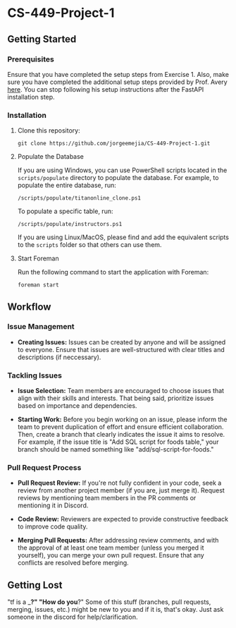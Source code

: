 # CS-449-Project-1

## Getting Started

### Prerequisites
Ensure that you have completed the setup steps from Exercise 1.
Also, make sure you have completed the additional setup steps provided by Prof. Avery [here](https://sites.google.com/view/cpsc-449). You can stop following his setup instructions after the FastAPI installation step.

### Installation

1. Clone this repository:

    ```
    git clone https://github.com/jorgeemejia/CS-449-Project-1.git
    ```

2. Populate the Database

    If you are using Windows, you can use PowerShell scripts located in the `scripts/populate` directory to populate the database. For example, to populate the entire database, run:

    ```
    /scripts/populate/titanonline_clone.ps1
    ```

    To populate a specific table, run:

    ```
    /scripts/populate/instructors.ps1
    ```

    If you are using Linux/MacOS, please find and add the equivalent scripts to the `scripts` folder so that others can use them.

3. Start Foreman

    Run the following command to start the application with Foreman:

    ```
    foreman start
    ```

## Workflow

### Issue Management

- **Creating Issues:** Issues can be created by anyone and will be assigned to everyone. Ensure that issues are well-structured with clear titles and descriptions (if neccessary).

### Tackling Issues

- **Issue Selection:**  Team members are encouraged to choose issues that align with their skills and interests. That being said, prioritize issues based on importance and dependencies.

- **Starting Work:** Before you begin working on an issue, please inform the team to prevent duplication of effort and ensure efficient collaboration. Then, create a branch that clearly indicates the issue it aims to resolve. For example, if the issue title is "Add SQL script for foods table," your branch should be named something like "add/sql-script-for-foods."

### Pull Request Process

- **Pull Request Review:** If you're not fully confident in your code, seek a review from another project member (if you are, just merge it). Request reviews by mentioning team members in the PR comments or mentioning it in Discord.

- **Code Review:** Reviewers are expected to provide constructive feedback to improve code quality.

- **Merging Pull Requests:** After addressing review comments, and with the approval of at least one team member (unless you merged it yourself), you can merge your own pull request. Ensure that any conflicts are resolved before merging.

## Getting Lost
"tf is a ___?" "How do you__?" Some of this stuff (branches, pull requests, merging, issues, etc.) might be new to you and if it is, that's okay. Just ask someone in the discord for help/clarification. 
